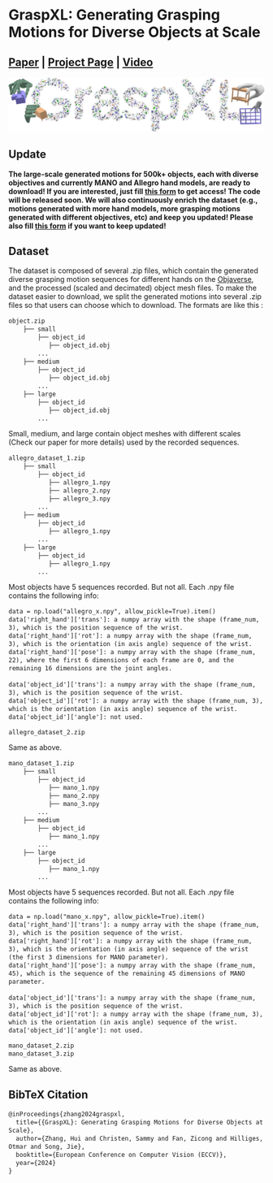 # GraspXL: Generating Grasping Motions for Diverse Objects at Scale

## [Paper](https://arxiv.org/pdf/2403.19649.pdf) | [Project Page](https://eth-ait.github.io/graspxl/) | [Video](https://youtu.be/z7axE9F7d6s)

<img src="/tease_more.jpg" /> 

## Update
**The large-scale generated motions for 500k+ objects, each with diverse objectives and currently MANO and Allegro hand models, are ready to download! If you are interested, just fill [this form](https://forms.gle/dNwaGvtb4ppi1HZt5) to get access! The code will be released soon. We will also continuously enrich the dataset (e.g., motions generated with more hand models, more grasping motions generated with different objectives, etc) and keep you updated! Please also fill [this form](https://forms.gle/dNwaGvtb4ppi1HZt5) if you want to keep updated!**

## Dataset
The dataset is composed of several .zip files, which contain the generated diverse grasping motion sequences for different hands on the [Objaverse](https://objaverse.allenai.org/), and the processed (scaled and decimated) object mesh files. To make the dataset easier to download, we split the generated motions into several .zip files so that users can choose which to download. The formats are like this :

```
object.zip
    ├── small
        ├── object_id
           ├── object_id.obj
        ...
    ├── medium
        ├── object_id
           ├── object_id.obj
        ...
    ├── large
        ├── object_id
           ├── object_id.obj
        ...
```
Small, medium, and large contain object meshes with different scales (Check our paper for more details) used by the recorded sequences. 
```
allegro_dataset_1.zip
    ├── small
        ├── object_id
           ├── allegro_1.npy
           ├── allegro_2.npy
           ├── allegro_3.npy
        ...
    ├── medium
        ├── object_id
           ├── allegro_1.npy
        ...
    ├── large
        ├── object_id
           ├── allegro_1.npy
        ...
```

Most objects have 5 sequences recorded. But not all.
Each .npy file contains the following info:
```
data = np.load("allegro_x.npy", allow_pickle=True).item()
data['right_hand']['trans']: a numpy array with the shape (frame_num, 3), which is the position sequence of the wrist.
data['right_hand']['rot']: a numpy array with the shape (frame_num, 3), which is the orientation (in axis angle) sequence of the wrist.
data['right_hand']['pose']: a numpy array with the shape (frame_num, 22), where the first 6 dimensions of each frame are 0, and the remaining 16 dimensions are the joint angles.

data['object_id']['trans']: a numpy array with the shape (frame_num, 3), which is the position sequence of the wrist.
data['object_id']['rot']: a numpy array with the shape (frame_num, 3), which is the orientation (in axis angle) sequence of the wrist.
data['object_id']['angle']: not used.
```

```
allegro_dataset_2.zip
```
Same as above.

```
mano_dataset_1.zip
    ├── small
        ├── object_id
           ├── mano_1.npy
           ├── mano_2.npy
           ├── mano_3.npy
        ...
    ├── medium
        ├── object_id
           ├── mano_1.npy
        ...
    ├── large
        ├── object_id
           ├── mano_1.npy
        ...
```

Most objects have 5 sequences recorded. But not all.
Each .npy file contains the following info:
```
data = np.load("mano_x.npy", allow_pickle=True).item()
data['right_hand']['trans']: a numpy array with the shape (frame_num, 3), which is the position sequence of the wrist.
data['right_hand']['rot']: a numpy array with the shape (frame_num, 3), which is the orientation (in axis angle) sequence of the wrist (the first 3 dimensions for MANO parameter).
data['right_hand']['pose']: a numpy array with the shape (frame_num, 45), which is the sequence of the remaining 45 dimensions of MANO parameter.

data['object_id']['trans']: a numpy array with the shape (frame_num, 3), which is the position sequence of the wrist.
data['object_id']['rot']: a numpy array with the shape (frame_num, 3), which is the orientation (in axis angle) sequence of the wrist.
data['object_id']['angle']: not used.
```
```
mano_dataset_2.zip
mano_dataset_3.zip
```
Same as above.

## BibTeX Citation
```
@inProceedings{zhang2024graspxl,
  title={{GraspXL}: Generating Grasping Motions for Diverse Objects at Scale},
  author={Zhang, Hui and Christen, Sammy and Fan, Zicong and Hilliges, Otmar and Song, Jie},
  booktitle={European Conference on Computer Vision (ECCV)},
  year={2024}
}
```
